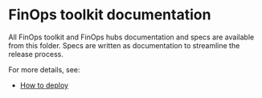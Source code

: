 # FinOps toolkit documentation

All FinOps toolkit and FinOps hubs documentation and specs are available from this folder. Specs are written as documentation to streamline the release process.

For more details, see:

- [How to deploy](./deploy)
